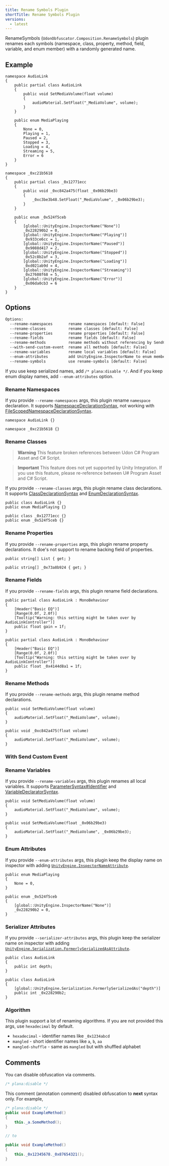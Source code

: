 ```yaml
---
title: Rename Symbols Plugin
shortTitle: Rename Symbols Plugin
versions:
  - latest
---
```


RenameSymbols (`UdonObfuscator.Composition.RenameSymbols`) plugin renames each symbols (namespace, class, property, method, field, variable, and enum member) with a randomly generated name.

## Example

```csharp:input
namespace AudioLink
{
    public partial class AudioLink
    {
        public void SetMediaVolume(float volume)
        {
            audioMaterial.SetFloat("_MediaVolume", volume);
        }
    }

    public enum MediaPlaying
    {
        None = 0,
        Playing = 1,
        Paused = 2,
        Stopped = 3,
        Loading = 4,
        Streaming = 5,
        Error = 6
    }
}
```

```csharp:output
namespace _0xc21b5618
{
    public partial class _0x12771ecc
    {
        public void _0xc842a475(float _0x06b29be3)
        {
            _0xc3be3b48.SetFloat("_MediaVolume", _0x06b29be3);
        }
    }

    public enum _0x524f5ceb
    {
        [global::UnityEngine.InspectorName("None")]
        _0x228290b2 = 0,
        [global::UnityEngine.InspectorName("Playing")]
        _0x933ce6cc = 1,
        [global::UnityEngine.InspectorName("Paused")]
        _0x9088d417 = 2,
        [global::UnityEngine.InspectorName("Stopped")]
        _0x52c8b2af = 3,
        [global::UnityEngine.InspectorName("Loading")]
        _0xd021ab9d = 4,
        [global::UnityEngine.InspectorName("Streaming")]
        _0x27608f68 = 5,
        [global::UnityEngine.InspectorName("Error")]
        _0x06da0cb3 = 6
    }
}
```

## Options

```bash
Options:
  --rename-namespaces       rename namespaces [default: False]
  --rename-classes          rename classes [default: False]
  --rename-properties       rename properties [default: False]
  --rename-fields           rename fields [default: False]
  --rename-methods          rename methods without referencing by SendCustomEvent [default: False]
  --with-send-custom-event  rename all methods [default: False]
  --rename-variables        rename local variables [default: False]
  --enum-attributes         add UnityEngine.InspectorName to enum members [default: False]
  --rename-symbols          use rename-symbols [default: False]
```

If you use keep serialized names, add `/* plana:disable */`. And if you keep enum display names, add `--enum-attributes` option.

### Rename Namespaces

If you provide `--rename-namespaces` args, this plugin rename `namespace` declaration.
It supports [NamespaceDeclarationSyntax](https://learn.microsoft.com/en-us/dotnet/api/microsoft.codeanalysis.csharp.syntax.namespacedeclarationsyntax), not working with [FileScopedNamespaceDeclarationSyntax](https://learn.microsoft.com/en-us/dotnet/api/microsoft.codeanalysis.csharp.syntax.filescopednamespacedeclarationsyntax).

```csharp:input
namespace AudioLink {}
```

```csharp:output
namespace _0xc21b5618 {}
```

### Rename Classes

> **Warning**
> This feature broken references between Udon C# Program Asset and C# Script.

> **Important**
> This feature does not yet supported by Unity Integration. If you use this feature, please re-reference between U# Program Asset and C# Script.

If you provide `--rename-classes` args, this plugin rename class declarations.
It supports [ClassDeclarationSyntax](https://learn.microsoft.com/ja-jp/dotnet/api/microsoft.codeanalysis.csharp.syntax.classdeclarationsyntax) and [EnumDeclarationSyntax](https://learn.microsoft.com/ja-jp/dotnet/api/microsoft.codeanalysis.csharp.syntax.enumdeclarationsyntax).

```csharp:input
public class AudioLink {}
public enum MediaPlaying {}
```

```csharp:output
public class _0x12771ecc {}
public enum _0x524f5ceb {}
```

### Rename Properties

If you provide `--rename-properties` args, this plugin rename property declarations. It doe's not support to rename backing field of properties.

```csharp:input
public string[] List { get; }
```

```csharp:output
public string[] _0x73a8b924 { get; }
```

### Rename Fields

If you provide `--rename-fields` args, this plugin rename field declarations.

```csharp:input
public partial class AudioLink : MonoBehaviour
{
    [Header("Basic EQ")]
    [Range(0.0f, 2.0f)]
    [Tooltip("Warning: this setting might be taken over by AudioLinkController")]
    public float gain = 1f;
}
```

```csharp:input
public partial class AudioLink : MonoBehaviour
{
    [Header("Basic EQ")]
    [Range(0.0f, 2.0f)]
    [Tooltip("Warning: this setting might be taken over by AudioLinkController")]
    public float _0x4144d8a1 = 1f;
}
```

### Rename Methods

If you provide `--rename-methods` args, this plugin rename method declarations.

```csharp:input
public void SetMediaVolume(float volume)
{
    audioMaterial.SetFloat("_MediaVolume", volume);
}
```

```csharp:output
public void _0xc842a475(float volume)
{
    audioMaterial.SetFloat("_MediaVolume", volume);
}
```

### With Send Custom Event

### Rename Variables

If you provide `--rename-variables` args, this plugin renames all local variables.
It supports [ParameterSyntax#Identifier](https://learn.microsoft.com/ja-jp/dotnet/api/microsoft.codeanalysis.csharp.syntax.parametersyntax) and [VariableDeclaratorSyntax](https://learn.microsoft.com/ja-jp/dotnet/api/microsoft.codeanalysis.csharp.syntax.variabledeclaratorsyntax).

```csharp:input
public void SetMediaVolume(float volume)
{
    audioMaterial.SetFloat("_MediaVolume", volume);
}
```

```csharp:output
public void SetMediaVolume(float _0x06b29be3)
{
    audioMaterial.SetFloat("_MediaVolume", _0x06b29be3);
}
```

### Enum Attributes

If you provide `--enum-attributes` args, this plugin keep the display name on inspector with adding [`UnityEngine.InspectorNameAttribute`](https://docs.unity3d.com/ja/2021.2/ScriptReference/InspectorNameAttribute.html).

```csharp:input
public enum MediaPlaying
{
    None = 0,
}
```

```csharp:output
public enum _0x524f5ceb
{
    [global::UnityEngine.InspectorName("None")]
    _0x228290b2 = 0,
}
```

### Serializer Attributes

If you provide `--serializer-attributes` args, this plugin keep the serializer name on inspector with adding [`UnityEngine.Serialization.FormerlySerializedAsAttribute`](https://docs.unity3d.com/ja/2021.2/ScriptReference/Serialization.FormerlySerializedAsAttribute.html).

```csharp:input
public class AudioLink
{
    public int depth;
}
```

```csharp:output
public class AudioLink
{
    [global::UnityEngine.Serialization.FormerlySerializedAs("depth")]
    public int _0x228290b2;
}
```

### Algorithm

This plugin support a lot of renaming algorithms. If you are not provided this args, use `hexadecimal` by default.

- `hexadecimal` - identifier names like `_0x1234abcd`
- `mangled` - short identifier names like `a`, `b`, `aa`
- `mangled-shuffle` - same as `mangled` but with shuffled alphabet

## Comments

You can disable obfuscation via comments.

```csharp
/* plana:disable */
```

This comment (annotation comment) disabled obfuscation to **next** syntax only.
For example,

```csharp
/* plana:disable */
public void ExampleMethod()
{
    this._a.SomeMethod();
}

// to

public void ExampleMethod()
{
    this._0x12345678._0x87654321();
}
```
